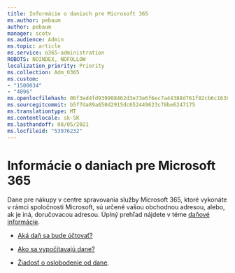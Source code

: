 ```yaml
---
title: Informácie o daniach pre Microsoft 365
ms.author: pebaum
author: pebaum
manager: scotv
ms.audience: Admin
ms.topic: article
ms.service: o365-administration
ROBOTS: NOINDEX, NOFOLLOW
localization_priority: Priority
ms.collection: Adm_O365
ms.custom:
- "1500034"
- "4896"
ms.openlocfilehash: 06f3ed4fd939908462d3e73e6f6ec7a44388d761f82cb6c1638ae1d63217e54d
ms.sourcegitcommit: b5f7da89a650d2915dc652449623c78be6247175
ms.translationtype: MT
ms.contentlocale: sk-SK
ms.lasthandoff: 08/05/2021
ms.locfileid: "53976232"
---
```

# <a name="microsoft-365-tax-information"></a>Informácie o daniach pre Microsoft 365

Dane pre nákupy v centre spravovania služby Microsoft 365, ktoré vykonáte v rámci spoločnosti Microsoft, sú určené vašou obchodnou adresou, alebo, ak je iná, doručovacou adresou. Úplný prehľad nájdete v téme [daňové informácie](https://docs.microsoft.com/microsoft-365/commerce/billing-and-payments/tax-information?view=o365-worldwide).

- [Aká daň sa bude účtovať?](https://docs.microsoft.com/microsoft-365/commerce/billing-and-payments/tax-information?view=o365-worldwide#what-tax-will-i-be-charged) 

- [Ako sa vypočítavajú dane?](https://docs.microsoft.com/microsoft-365/commerce/billing-and-payments/tax-information?view=o365-worldwide#how-taxes-are-calculated)

- [Žiadosť o oslobodenie od dane](https://docs.microsoft.com/microsoft-365/commerce/billing-and-payments/tax-information?view=o365-worldwide#apply-for-tax-exempt-status).

